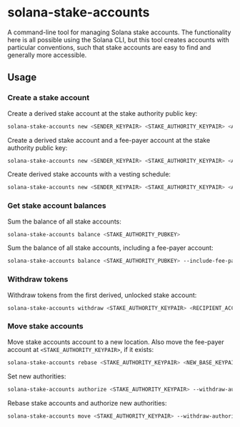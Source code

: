 # solana-stake-accounts

A command-line tool for managing Solana stake accounts. The functionality here is all
possible using the Solana CLI, but this tool creates accounts with particular
conventions, such that stake accounts are easy to find and generally more accessible.

## Usage

### Create a stake account

Create a derived stake account at the stake authority public key:

```bash
solana-stake-accounts new <SENDER_KEYPAIR> <STAKE_AUTHORITY_KEYPAIR> <AMOUNT> --withdraw-authority=<KEYPAIR>
```

Create a derived stake account and a fee-payer account at the stake authority public key:

```bash
solana-stake-accounts new <SENDER_KEYPAIR> <STAKE_AUTHORITY_KEYPAIR> <AMOUNT> --withdraw-authority=<KEYPAIR> --add-fee-payer
```

Create derived stake accounts with a vesting schedule:

```bash
solana-stake-accounts new <SENDER_KEYPAIR> <STAKE_AUTHORITY_KEYPAIR> <AMOUNT> --withdraw-authority=<KEYPAIR> --cliff=<PERCENTAGE> --cliff-years=<NUMBER> --unlock-years=<NUMBER> --unlocks=<NUMBER>
```

### Get stake account balances

Sum the balance of all stake accounts:

```bash
solana-stake-accounts balance <STAKE_AUTHORITY_PUBKEY>
```

Sum the balance of all stake accounts, including a fee-payer account:

```bash
solana-stake-accounts balance <STAKE_AUTHORITY_PUBKEY> --include-fee-payer
```

### Withdraw tokens

Withdraw tokens from the first derived, unlocked stake account:

```bash
solana-stake-accounts withdraw <STAKE_AUTHORITY_KEYPAIR> <RECIPIENT_ACCOUNT_ADDRESS> <AMOUNT> --withdraw-authority=<KEYPAIR>
```

### Move stake accounts

Move stake accounts account to a new location. Also move the fee-payer account at `<STAKE_AUTHORITY_KEYPAIR>`, if it exists:

```bash
solana-stake-accounts rebase <STAKE_AUTHORITY_KEYPAIR> <NEW_BASE_KEYPAIR>
```

Set new authorities:

```bash
solana-stake-accounts authorize <STAKE_AUTHORITY_KEYPAIR> --withdraw-authority=<KEYPAIR> --new-stake-authority=<KEYPAIR> --new-withdraw-authority=<PUBKEY>
```

Rebase stake accounts and authorize new authorities:

```bash
solana-stake-accounts move <STAKE_AUTHORITY_KEYPAIR> --withdraw-authority=<KEYPAIR> --new-stake-authority=<KEYPAIR> --new-withdraw-authority=<PUBKEY>
```
